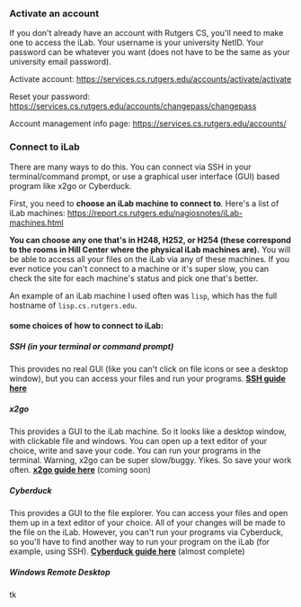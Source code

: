 ### Activate an account
If you don't already have an account with Rutgers CS, you'll need to make one to access the iLab. Your username is your university NetID. Your password can be whatever you want (does not have to be the same as your university email password).

Activate account: https://services.cs.rutgers.edu/accounts/activate/activate

Reset your password: https://services.cs.rutgers.edu/accounts/changepass/changepass


Account management info page: https://services.cs.rutgers.edu/accounts/


### Connect to iLab
There are many ways to do this. You can connect via SSH in your terminal/command prompt, or use a graphical user interface (GUI) based program like x2go or Cyberduck.

First, you need to **choose an iLab machine to connect to**. Here's a list of iLab machines: https://report.cs.rutgers.edu/nagiosnotes/iLab-machines.html

**You can choose any one that's in H248, H252, or H254 (these correspond to the rooms in Hill Center where the physical iLab machines are).** You will be able to access all your files on the iLab via any of these machines. If you ever notice you can't connect to a machine or it's super slow, you can check the site for each machine's status and pick one that's better.

An example of an iLab machine I used often was ````lisp````, which has the full hostname of ````lisp.cs.rutgers.edu````.

#### some choices of how to connect to iLab:
##### SSH (in your terminal or command prompt)
This provides no real GUI (like you can't click on file icons or see a desktop window), but you can access your files and run your programs. **[SSH guide here](using-ssh-in-terminal.md)**


##### x2go
This provides a GUI to the iLab machine. So it looks like a desktop window, with clickable file and windows. You can open up a text editor of your choice, write and save your code. You can run your programs in the terminal. Warning, x2go can be super slow/buggy. Yikes. So save your work often. **[x2go guide here](using-x2go.md)** (coming soon)


##### Cyberduck
This provides a GUI to the file explorer. You can access your files and open them up in a text editor of your choice. All of your changes will be made to the file on the iLab. However, you can't run your programs via Cyberduck, so you'll have to find another way to run your program on the iLab (for example, using SSH).
**[Cyberduck guide here](using-cyberduck.md)** (almost complete)


##### Windows Remote Desktop
tk
